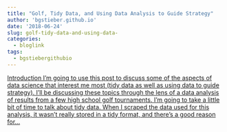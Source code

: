 ```yaml
---
title: "Golf, Tidy Data, and Using Data Analysis to Guide Strategy"
author: 'bgstieber.github.io'
date: '2018-06-24'
slug: golf-tidy-data-and-using-data-
categories:
  - bloglink
tags:
  - bgstiebergithubio
---
```


[IntroductionI’m going to use this post to discuss some of the aspects of data science that interest me most (tidy data as well as using data to guide strategy). I’ll be discussing these topics through the lens of a data analysis of results from a few high school golf tournaments. I’m going to take a little bit of time to talk about tidy data. When I scraped the data used for this analysis, it wasn’t really stored in a tidy format, and there’s a good reason for...<click to read more>](https://bgstieber.github.io/post/golf-tidy-data-and-using-data-analysis-to-guide-strategy/)

